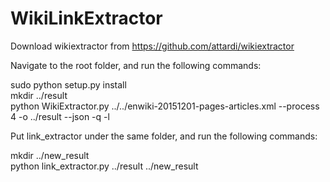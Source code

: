 # WikiLinkExtractor

Download wikiextractor from https://github.com/attardi/wikiextractor    
 
Navigate to the root folder, and run the following commands: 

sudo python setup.py install    
mkdir ../result    
python WikiExtractor.py ../../enwiki-20151201-pages-articles.xml --process 4 -o ../result --json -q -l
      
Put link_extractor under the same folder, and run the following commands:    
     
mkdir ../new_result     
python link_extractor.py ../result ../new_result     
